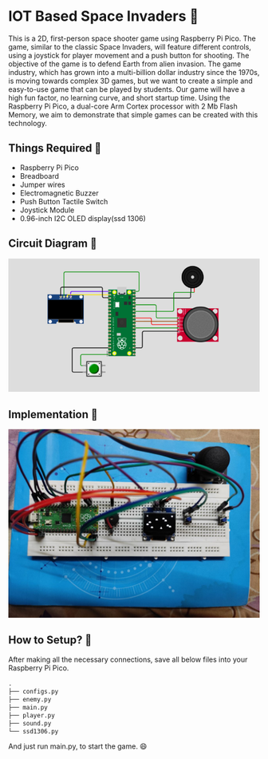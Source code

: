 # IOT Based Space Invaders :rocket:

This is a 2D, first-person space shooter game using Raspberry Pi Pico. The game, similar to the classic Space Invaders, will feature different controls, using a joystick for player movement and a push button for shooting. The objective of the game is to defend Earth from alien invasion. The game industry, which has grown into a multi-billion dollar industry since the 1970s, is moving towards complex 3D games, but we want to create a simple and easy-to-use game that can be played by students. Our game will have a high fun factor, no learning curve, and short startup time. Using the Raspberry Pi Pico, a dual-core Arm Cortex processor with 2 Mb Flash Memory, we aim to demonstrate that simple games can be created with this technology.

## Things Required :shopping_cart:

* Raspberry Pi Pico
* Breadboard
* Jumper wires
* Electromagnetic Buzzer 
* Push Button Tactile Switch
* Joystick Module
* 0.96-inch I2C OLED display(ssd 1306) 

## Circuit Diagram :robot:

![img](assets/circuit.png)

## Implementation :truck:

![img](assets/prototype.jpg)

## How to Setup? :thinking:

After making all the necessary connections, save all below files into your Raspberry Pi Pico.

```
.
├── configs.py
├── enemy.py
├── main.py
├── player.py
├── sound.py
└── ssd1306.py
```

And just run main.py, to start the game. :smile:
